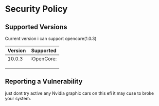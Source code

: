 # Security Policy

## Supported Versions

Current version i can support opencore(1.0.3)

| Version | Supported          |
| ------- | ------------------ |
| 10.0.3  | :OpenCore:         |
|         |                    |
|         |                    |
|         |                    |

## Reporting a Vulnerability

just dont try active any Nvidia graphic cars on this efi it may cuse to broke your system.
